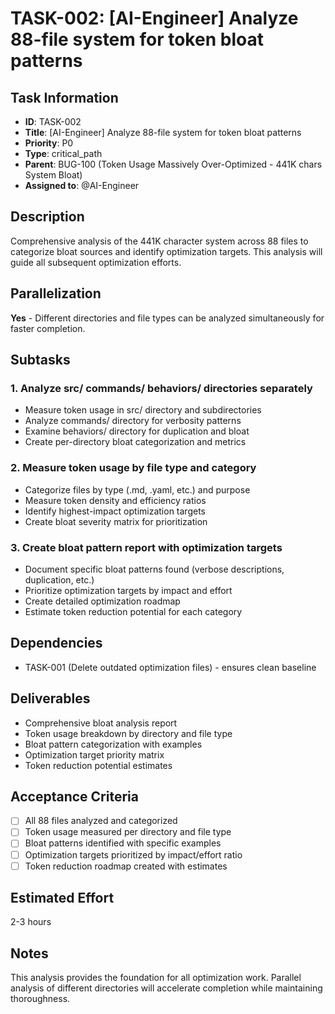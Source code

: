 # TASK-002: [AI-Engineer] Analyze 88-file system for token bloat patterns

## Task Information
- **ID**: TASK-002
- **Title**: [AI-Engineer] Analyze 88-file system for token bloat patterns
- **Priority**: P0
- **Type**: critical_path
- **Parent**: BUG-100 (Token Usage Massively Over-Optimized - 441K chars System Bloat)
- **Assigned to**: @AI-Engineer

## Description
Comprehensive analysis of the 441K character system across 88 files to categorize bloat sources and identify optimization targets. This analysis will guide all subsequent optimization efforts.

## Parallelization
**Yes** - Different directories and file types can be analyzed simultaneously for faster completion.

## Subtasks

### 1. Analyze src/ commands/ behaviors/ directories separately
- Measure token usage in src/ directory and subdirectories
- Analyze commands/ directory for verbosity patterns
- Examine behaviors/ directory for duplication and bloat
- Create per-directory bloat categorization and metrics

### 2. Measure token usage by file type and category
- Categorize files by type (.md, .yaml, etc.) and purpose
- Measure token density and efficiency ratios
- Identify highest-impact optimization targets
- Create bloat severity matrix for prioritization

### 3. Create bloat pattern report with optimization targets
- Document specific bloat patterns found (verbose descriptions, duplication, etc.)
- Prioritize optimization targets by impact and effort
- Create detailed optimization roadmap
- Estimate token reduction potential for each category

## Dependencies
- TASK-001 (Delete outdated optimization files) - ensures clean baseline

## Deliverables
- Comprehensive bloat analysis report
- Token usage breakdown by directory and file type
- Bloat pattern categorization with examples
- Optimization target priority matrix
- Token reduction potential estimates

## Acceptance Criteria
- [ ] All 88 files analyzed and categorized
- [ ] Token usage measured per directory and file type
- [ ] Bloat patterns identified with specific examples
- [ ] Optimization targets prioritized by impact/effort ratio
- [ ] Token reduction roadmap created with estimates

## Estimated Effort
2-3 hours

## Notes
This analysis provides the foundation for all optimization work. Parallel analysis of different directories will accelerate completion while maintaining thoroughness.